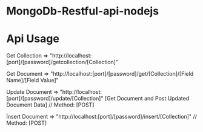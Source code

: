# MongoDb-Restful-api-nodejs

# Api Usage 

Get Collection => "http://localhost:[port]/[password]/getcollection/[Collection]"

Get Document => "http://localhost:[port]/[password]/get/[Collection]/[Field Name]/[Field Value]"

Update Document => "http://localhost:[port]/[password]/update/[Collection]" [Get Document and Post Updated Document Data] // Method: [POST]

İnsert Document => "http://localhost:[port]/[password]/insert/[Collection]" // Method: [POST]